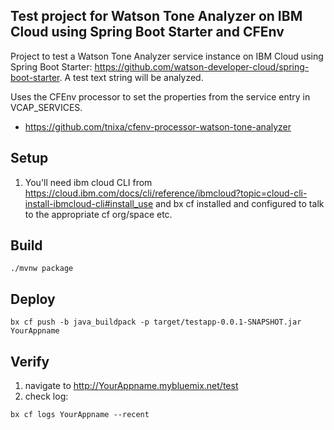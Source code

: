 ## Test project for Watson Tone Analyzer on IBM Cloud using Spring Boot Starter and CFEnv
Project to test a Watson Tone Analyzer service instance on IBM Cloud using Spring Boot Starter: https://github.com/watson-developer-cloud/spring-boot-starter. A test text string will be analyzed.

Uses the CFEnv processor to set the properties from the service entry in VCAP_SERVICES.
- https://github.com/tnixa/cfenv-processor-watson-tone-analyzer

## Setup
1. You'll need ibm cloud CLI from https://cloud.ibm.com/docs/cli/reference/ibmcloud?topic=cloud-cli-install-ibmcloud-cli#install_use and bx cf installed and configured to talk to the appropriate cf org/space etc.

## Build
```
./mvnw package
```

## Deploy
```
bx cf push -b java_buildpack -p target/testapp-0.0.1-SNAPSHOT.jar YourAppname
```

## Verify
1. navigate to http://YourAppname.mybluemix.net/test
2. check log: 
```
bx cf logs YourAppname --recent
```
